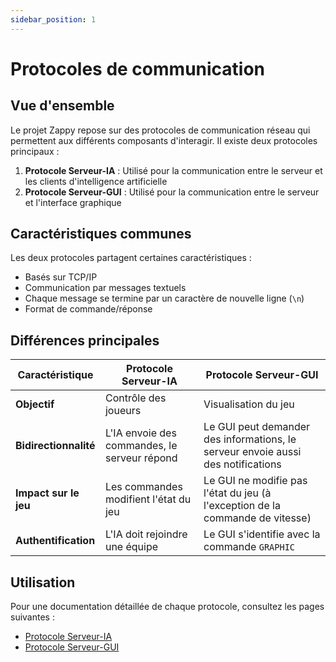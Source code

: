 ```yaml
---
sidebar_position: 1
---
```


# Protocoles de communication

## Vue d'ensemble

Le projet Zappy repose sur des protocoles de communication réseau qui permettent aux différents composants d'interagir. Il existe deux protocoles principaux :

1. **Protocole Serveur-IA** : Utilisé pour la communication entre le serveur et les clients d'intelligence artificielle
2. **Protocole Serveur-GUI** : Utilisé pour la communication entre le serveur et l'interface graphique

## Caractéristiques communes

Les deux protocoles partagent certaines caractéristiques :
- Basés sur TCP/IP
- Communication par messages textuels
- Chaque message se termine par un caractère de nouvelle ligne (`\n`)
- Format de commande/réponse

## Différences principales

| Caractéristique | Protocole Serveur-IA | Protocole Serveur-GUI |
|-----------------|----------------------|------------------------|
| **Objectif** | Contrôle des joueurs | Visualisation du jeu |
| **Bidirectionnalité** | L'IA envoie des commandes, le serveur répond | Le GUI peut demander des informations, le serveur envoie aussi des notifications |
| **Impact sur le jeu** | Les commandes modifient l'état du jeu | Le GUI ne modifie pas l'état du jeu (à l'exception de la commande de vitesse) |
| **Authentification** | L'IA doit rejoindre une équipe | Le GUI s'identifie avec la commande `GRAPHIC` |

## Utilisation

Pour une documentation détaillée de chaque protocole, consultez les pages suivantes :
- [Protocole Serveur-IA](./server-ai)
- [Protocole Serveur-GUI](./server-gui)
